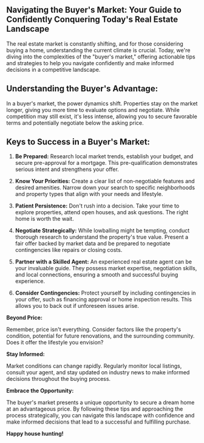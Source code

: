 ## Navigating the Buyer's Market: Your Guide to Confidently Conquering Today's Real Estate Landscape

The real estate market is constantly shifting, and for those considering buying a home, understanding the current climate is crucial. Today, we're diving into the complexities of the \"buyer's market,\" offering actionable tips and strategies to help you navigate confidently and make informed decisions in a competitive landscape.

## Understanding the Buyer's Advantage:

In a buyer's market, the power dynamics shift. Properties stay on the market longer, giving you more time to evaluate options and negotiate. While competition may still exist, it's less intense, allowing you to secure favorable terms and potentially negotiate below the asking price.

## Keys to Success in a Buyer's Market:

1. **Be Prepared:** Research local market trends, establish your budget, and secure pre-approval for a mortgage. This pre-qualification demonstrates serious intent and strengthens your offer.

2. **Know Your Priorities:** Create a clear list of non-negotiable features and desired amenities. Narrow down your search to specific neighborhoods and property types that align with your needs and lifestyle.

3. **Patient Persistence:** Don't rush into a decision. Take your time to explore properties, attend open houses, and ask questions. The right home is worth the wait.

4. **Negotiate Strategically:** While lowballing might be tempting, conduct thorough research to understand the property's true value. Present a fair offer backed by market data and be prepared to negotiate contingencies like repairs or closing costs.

5. **Partner with a Skilled Agent:** An experienced real estate agent can be your invaluable guide. They possess market expertise, negotiation skills, and local connections, ensuring a smooth and successful buying experience.

6. **Consider Contingencies:** Protect yourself by including contingencies in your offer, such as financing approval or home inspection results. This allows you to back out if unforeseen issues arise.

**Beyond Price:**

Remember, price isn't everything. Consider factors like the property's condition, potential for future renovations, and the surrounding community. Does it offer the lifestyle you envision?

**Stay Informed:**

Market conditions can change rapidly. Regularly monitor local listings, consult your agent, and stay updated on industry news to make informed decisions throughout the buying process.

**Embrace the Opportunity:**

The buyer's market presents a unique opportunity to secure a dream home at an advantageous price. By following these tips and approaching the process strategically, you can navigate this landscape with confidence and make informed decisions that lead to a successful and fulfilling purchase.

**Happy house hunting!**